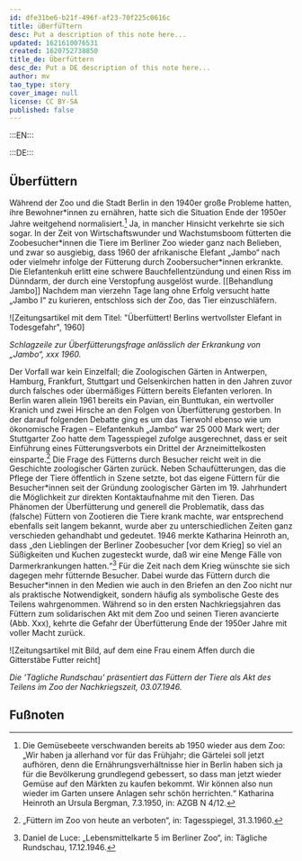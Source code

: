 ```yaml
---
id: dfe31be6-b21f-496f-af23-70f225c0616c
title: üBerfüTtern
desc: Put a description of this note here...
updated: 1621610076531
created: 1620752738850
title_de: Überfüttern
desc_de: Put a DE description of this note here...
author: mv
tao_type: story
cover_image: null
license: CC BY-SA
published: false
---
```



:::EN:::



:::DE:::

## Überfüttern

Während der Zoo und die Stadt Berlin in den 1940er große Probleme hatten, ihre Bewohner\*innen zu ernähren, hatte sich die Situation Ende der 1950er Jahre weitgehend normalisiert.[^Überfüttern1] Ja, in mancher Hinsicht verkehrte sie sich sogar. In der Zeit von Wirtschaftswunder und Wachstumsboom fütterten die Zoobesucher\*innen die Tiere im Berliner Zoo wieder ganz nach Belieben, und zwar so ausgiebig, dass 1960 der afrikanische Elefant „Jambo“ nach oder vielmehr infolge der Fütterung durch Zoobersucher\*innen erkrankte. Die Elefantenkuh erlitt eine schwere Bauchfellentzündung und einen Riss im Dünndarm, der durch eine Verstopfung ausgelöst wurde. [[Behandlung Jambo]] Nachdem man vierzehn Tage lang ohne Erfolg versucht hatte „Jambo I“ zu kurieren, entschloss sich der Zoo, das Tier einzuschläfern. 

![Zeitungsartikel mit dem Titel: "Überfüttert! Berlins wertvollster Elefant in Todesgefahr", 1960]

_Schlagzeile zur Überfütterungsfrage anlässlich der Erkrankung von „Jambo“, xxx 1960._ 

Der Vorfall war kein Einzelfall; die Zoologischen Gärten in Antwerpen, Hamburg, Frankfurt, Stuttgart und Gelsenkirchen hatten in den Jahren zuvor durch falsches oder übermäßiges Füttern bereits Elefanten verloren. In Berlin waren allein 1961 bereits ein Pavian, ein Bunttukan, ein wertvoller Kranich und zwei Hirsche an den Folgen von Überfütterung gestorben. In der darauf folgenden Debatte ging es um das Tierwohl ebenso wie um ökonomische Fragen – Elefantenkuh „Jambo“ war 25 000 Mark wert; der Stuttgarter Zoo hatte dem Tagesspiegel zufolge ausgerechnet, dass er seit Einführung eines Fütterungsverbots ein Drittel der Arzneimittelkosten einsparte.[^Überfüttern2] Die Frage des Fütterns durch Besucher reicht weit in die Geschichte zoologischer Gärten zurück. Neben Schaufütterungen, das die Pflege der Tiere öffentlich in Szene setzte, bot das eigene Füttern für die Besucher\*innen seit der Gründung zoologischer Gärten im 19. Jahrhundert die Möglichkeit zur direkten Kontaktaufnahme mit den Tieren. Das Phänomen der Überfütterung und generell die Problematik, dass das (falsche) Füttern von Zootieren die Tiere krank machte, war entsprechend ebenfalls seit langem bekannt, wurde aber zu unterschiedlichen Zeiten ganz verschieden gehandhabt und gedeutet. 1946 merkte Katharina Heinroth an, dass „den Lieblingen der Berliner Zoobesucher [vor dem Krieg] so viel an Süßigkeiten und Kuchen zugesteckt wurde, daß wir eine Menge Fälle von Darmerkrankungen hatten.“[^Überfüttern3] Für die Zeit nach dem Krieg wünschte sie sich dagegen mehr fütternde Besucher. Dabei wurde das Füttern durch die Besucher*innen  in den Medien wie auch in den Briefen an den Zoo nicht nur als praktische Notwendigkeit, sondern häufig als symbolische Geste des Teilens wahrgenommen. Während so in den ersten Nachkriegsjahren das Füttern zum solidarischen Akt mit dem Zoo und seinen Tieren avancierte (Abb. Xxx), kehrte die Gefahr der Überfütterung Ende der 1950er Jahre mit voller Macht zurück.

![Zeitungsartikel mit Bild, auf dem eine Frau einem Affen durch die Gitterstäbe Futter reicht]

_Die 'Tägliche Rundschau' präsentiert das Füttern der Tiere als Akt des Teilens im Zoo der Nachkriegszeit, 03.07.1946._


## Fußnoten
[^Überfüttern1]: Die Gemüsebeete verschwanden bereits ab 1950 wieder aus dem Zoo: „Wir haben ja allerhand vor für das Frühjahr; die Gärtelei soll jetzt aufhören, denn die Ernährungsverhältnisse hier in Berlin haben sich ja für die Bevölkerung grundlegend gebessert, so dass man jetzt wieder Gemüse auf den Märkten zu kaufen bekommt. Wir können also nun wieder im Garten unsere Anlagen sehr schön herrichten.“ Katharina Heinroth an Ursula Bergman, 7.3.1950, in: AZGB N 4/12. 
[^Überfüttern2]: „Füttern im Zoo von heute an verboten“, in: Tagesspiegel, 31.3.1960.
[^Überfüttern3]: Daniel de Luce: „Lebensmittelkarte 5 im Berliner Zoo“, in: Tägliche Rundschau, 17.12.1946.